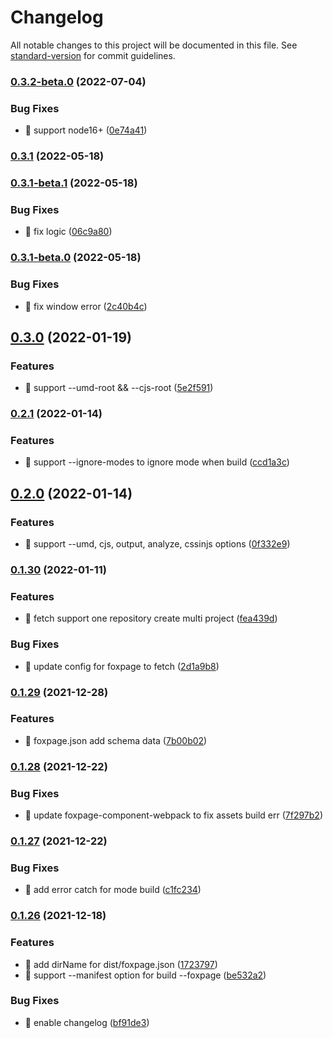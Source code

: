 # Changelog

All notable changes to this project will be documented in this file. See [standard-version](https://github.com/conventional-changelog/standard-version) for commit guidelines.

### [0.3.2-beta.0](https://github.com/foxpage/foxpage-cli/compare/v0.3.1...v0.3.2-beta.0) (2022-07-04)


### Bug Fixes

* 🐛 support node16+ ([0e74a41](https://github.com/foxpage/foxpage-cli/commit/0e74a419659e4b1f5dfb6f6efbc8aa47b0490ca0))

### [0.3.1](https://github.com/foxpage/foxpage-cli/compare/v0.3.1-beta.1...v0.3.1) (2022-05-18)

### [0.3.1-beta.1](https://github.com/foxpage/foxpage-cli/compare/v0.3.1-beta.0...v0.3.1-beta.1) (2022-05-18)


### Bug Fixes

* 🐛 fix logic ([06c9a80](https://github.com/foxpage/foxpage-cli/commit/06c9a8052a8d309ed6c883ef9ffaeb742b092626))

### [0.3.1-beta.0](https://github.com/foxpage/foxpage-cli/compare/v0.3.0...v0.3.1-beta.0) (2022-05-18)


### Bug Fixes

* 🐛 fix window error ([2c40b4c](https://github.com/foxpage/foxpage-cli/commit/2c40b4c1fe04044815e59292c3ed3649547e6e5a))

## [0.3.0](https://github.com/foxpage/foxpage-cli/compare/v0.2.1...v0.3.0) (2022-01-19)


### Features

* 🎸 support --umd-root && --cjs-root ([5e2f591](https://github.com/foxpage/foxpage-cli/commit/5e2f59199fc180f225a607c97b1c096b8019f510))

### [0.2.1](https://github.com/foxpage/foxpage-cli/compare/v0.2.0...v0.2.1) (2022-01-14)


### Features

* 🎸 support --ignore-modes to ignore mode when build ([ccd1a3c](https://github.com/foxpage/foxpage-cli/commit/ccd1a3c5911ad5aa0b2025202280f5d20b8217f6))

## [0.2.0](https://github.com/foxpage/foxpage-cli/compare/v0.1.30...v0.2.0) (2022-01-14)


### Features

* 🎸 support --umd, cjs, output, analyze, cssinjs  options ([0f332e9](https://github.com/foxpage/foxpage-cli/commit/0f332e9827c710081b8eb0a3adbe82b639b39516))

### [0.1.30](https://github.com/foxpage/foxpage-cli/compare/v0.1.29...v0.1.30) (2022-01-11)


### Features

* 🎸 fetch support one repository create multi project ([fea439d](https://github.com/foxpage/foxpage-cli/commit/fea439da497cae53a87d16dac963957c0da48ddc))


### Bug Fixes

* 🐛 update config for foxpage to fetch ([2d1a9b8](https://github.com/foxpage/foxpage-cli/commit/2d1a9b8fc4c27f4ab12c44b9b891ddbff244dd79))

### [0.1.29](https://github.com/foxpage/foxpage-cli/compare/v0.1.28...v0.1.29) (2021-12-28)

### Features

- 🎸 foxpage.json add schema data ([7b00b02](https://github.com/foxpage/foxpage-cli/commit/7b00b02492697c72d1907fd14d18abdba1ba313e))

### [0.1.28](https://github.com/foxpage/foxpage-cli/compare/v0.1.27...v0.1.28) (2021-12-22)

### Bug Fixes

- 🐛 update foxpage-component-webpack to fix assets build err ([7f297b2](https://github.com/foxpage/foxpage-cli/commit/7f297b207c77a094edbc6a184ae499459aa8104f))

### [0.1.27](https://github.com/foxpage/foxpage-cli/compare/v0.1.26...v0.1.27) (2021-12-22)

### Bug Fixes

- 🐛 add error catch for mode build ([c1fc234](https://github.com/foxpage/foxpage-cli/commit/c1fc23441222093e22424b8de75e42c6294b36c2))

### [0.1.26](https://github.com/foxpage/foxpage-cli/compare/v0.1.25...v0.1.26) (2021-12-18)

### Features

- 🎸 add dirName for dist/foxpage.json ([1723797](https://github.com/foxpage/foxpage-cli/commit/1723797c3464adfa1e642b075697b69d2173d956))
- 🎸 support --manifest option for build --foxpage ([be532a2](https://github.com/foxpage/foxpage-cli/commit/be532a22af3319a23216eb858d84328809b2adf2))

### Bug Fixes

- 🐛 enable changelog ([bf91de3](https://github.com/foxpage/foxpage-cli/commit/bf91de30256eaa8983542a4aab12ace1a02046f0))
